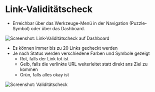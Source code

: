 # Link-Validitätscheck

- Erreichbar über das Werkzeuge-Menü in der Navigation (Puzzle-Symbol) oder über das Dashboard.

![Screenshot: Link-Validitätscheck auf Dashboard](../../assets/musdb/Link-Validitaetscheck/Link-Validitaetscheck-Dashboard.avif)

- Es können immer bis zu 20 Links gecheckt werden
- Je nach Status werden verschiedene Farben und Symbole gezeigt
  - Rot, falls der Link tot ist
  - Gelb, falls die verlinkte URL weiterleitet statt direkt ans Ziel zu kommen
  - Grün, falls alles okay ist

![Screenshot: Validitätscheck](../../assets/musdb/Link-Validitaetscheck/Link-Validitaetscheck.avif)
